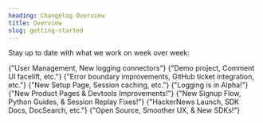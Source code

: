 ```yaml
---
heading: Changelog Overview
title: Overview
slug: getting-started
---
```


Stay up to date with what we work on week over week:

<DocsCardGroup>
    <DocsCard title="Changelog 20" href="./changelog-20.md">
    {"User Management, New logging connectors"}
    </DocsCard>
    <DocsCard title="Changelog 19" href="./changelog-19.md">
    {"Demo project, Comment UI facelift, etc."}
    </DocsCard>
    <DocsCard title="Changelog 18" href="./changelog-18.md">
    {"Error boundary improvements, GitHub ticket integration, etc."}
    </DocsCard>
    <DocsCard title="Changelog 17" href="./changelog-17.md">
    {"New Setup Page, Session caching, etc."}
    </DocsCard>
    <DocsCard title="Changelog 16" href="./changelog-16.md">
    {"Logging is in Alpha!"}
    </DocsCard>
    <DocsCard title="Changelog 15" href="./changelog-15.md">
    {"New Product Pages & Devtools Improvements!"}
    </DocsCard>
    <DocsCard title="Changelog 14" href="./changelog-14.md">
    {"New Signup Flow, Python Guides, & Session Replay Fixes!"}
    </DocsCard>
    <DocsCard title="Changelog 13" href="./changelog-13.md">
    {"HackerNews Launch, SDK Docs, DocSearch, etc."}
    </DocsCard>
    <DocsCard title="Changelog 12" href="./changelog-12.md">
    {"Open Source, Smoother UX, & New SDKs!"}
    </DocsCard>
</DocsCardGroup>
